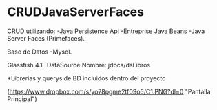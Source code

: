 # CRUDJavaServerFaces

CRUD utilizando: 
-Java Persistence Api
-Entreprise Java Beans
-Java Server Faces (Primefaces).

Base de Datos 
-Mysql.

Glassfish 4.1
-DataSource Nombre: jdbcs/dsLibros

*Librerias y querys de BD incluidos dentro del proyecto

(https://www.dropbox.com/s/yo78pgme2tf09o5/C1.PNG?dl=0 "Pantalla Principal")
